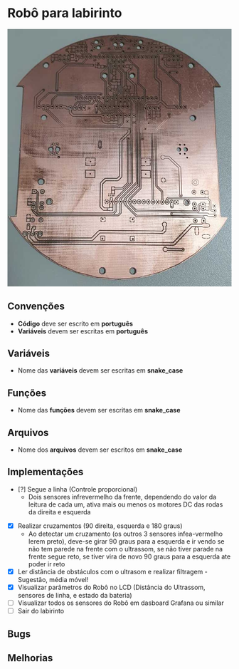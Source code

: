 # Robô para labirinto

<img src="board.jpeg">

## Convenções
- **Código** deve ser escrito em **português**
- **Variáveis** devem ser escritas em **português**

## Variáveis
- Nome das **variáveis** devem ser escritas em **snake_case**

## Funções
- Nome das **funções** devem ser escritas em **snake_case**

## Arquivos
- Nome dos **arquivos** devem ser escritos em **snake_case**

## Implementações
- [?] Segue a linha (Controle proporcional)
    - Dois sensores infrevermelho da frente, dependendo do valor da leitura de cada um, ativa mais ou menos os motores DC das 
      rodas da direita e esquerda
- [x] Realizar cruzamentos (90 direita, esquerda e 180 graus) 
    - Ao detectar um cruzamento (os outros 3 sensores infea-vermelho lerem preto), deve-se girar 90 graus para a esquerda
      e ir vendo se não tem parede na frente com o ultrassom, se não tiver parade na frente segue reto, se tiver vira de novo
      90 graus para a esquerda ate poder ir reto
- [x] Ler distância de obstáculos com o ultrasom e realizar filtragem - Sugestão, média móvel! 
- [x] Visualizar parâmetros do Robô no LCD (Distância do Ultrassom, sensores de linha, e estado da bateria) 
- [ ] Visualizar todos os sensores do Robô em dasboard Grafana ou similar
- [ ] Sair do labirinto

## Bugs

## Melhorias